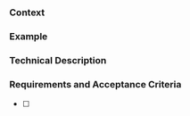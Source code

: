 ### Context
<!-- The Issue context should explain what we are doing and why.
Should contain the necessary details to understand what should be developed. -->

### Example
<!-- Exemplify with images, links, descriptions, references, what is necessary to help the developer to comprehend the context and requirements -->


### Technical Description
<!-- Whatever the results expected of the Issue, the deliverable needs a technical description, either of development interface or any necessary description to achieve the acceptance criteria -->


### Requirements and Acceptance Criteria
<!-- The requirements that this issue should attend to be completed, in form of checkbox list.
(example: Should be in the branch master, should be deployed in the AWS) -->

- [ ] 

<!-- Don't forget to set the pertinent labels, associate to a milestone and a project -->
